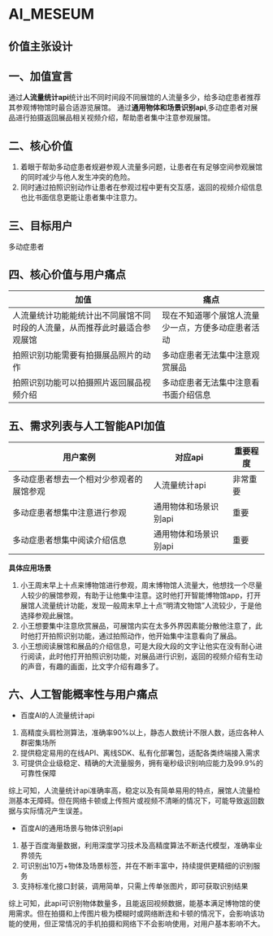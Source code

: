 # AI_MESEUM

## 价值主张设计
## 一、加值宣言

通过**人流量统计api**统计出不同时间段不同展馆的人流量多少，给多动症患者推荐其参观博物馆时最合适游览展馆。
通过**通用物体和场景识别api**,多动症患者对展品进行拍摄返回展品相关视频介绍，帮助患者集中注意参观展馆。

## 二、核心价值
1. 着眼于帮助多动症患者规避参观人流量多问题，让患者在有足够空间参观展馆的同时减少与他人发生冲突的危险。
2. 同时通过拍照识别动作让患者在参观过程中更有交互感，返回的视频介绍信息也比书面信息更能让患者集中注意力。

## 三、目标用户

多动症患者

## 四、核心价值与用户痛点
| 加值	| 痛点	|
| -- | -- |
| 人流量统计功能能统计出不同展馆不同时段的人流量，从而推荐此时最适合参观展馆	| 现在不知道哪个展馆人流量少一点，方便多动症患者活动 	|
| 拍照识别功能需要有拍摄展品照片的动作	| 多动症患者无法集中注意观赏展品	|
| 拍照识别功能可以拍摄照片返回展品视频介绍 | 多动症患者无法集中注意看书面介绍信息 |

## 五、需求列表与人工智能API加值
| 用户案例	| 对应api	| 重要程度      |
| -- | -- | -- |
| 多动症患者想去一个相对少参观者的展馆参观	| 人流量统计api 	| 非常重要      |
| 多动症患者想集中注意进行参观	| 通用物体和场景识别api	| 重要    |
| 多动症患者想集中阅读介绍信息 | 通用物体和场景识别api | 重要    |

**具体应用场景**
1. 小王周末早上十点来博物馆进行参观，周末博物馆人流量大，他想找一个尽量人较少的展馆参观，有助于让他集中注意。这时他打开智能博物馆app，打开展馆人流量统计功能，发现一般周末早上十点“明清文物馆”人流较少，于是他选择参观此展馆。
2. 小王想要集中注意欣赏展品，可展馆内实在太多外界因素能分散他注意了，此时他打开拍照识别功能，通过拍照动作，他开始集中注意看向了展品。
3. 小王想阅读展馆和展品的介绍信息，可是大段大段的文字让他实在没有耐心进行阅读，此时他打开拍照识别功能，对展品进行识别，返回的视频介绍有生动的声音，有趣的画面，比文字介绍有趣多了。

## 六、人工智能概率性与用户痛点
* 百度AI的人流量统计api
1. 高精度头肩检测算法，准确率90%以上，静态人数统计不限人数，适应各种人群密集场所
2. 提供稳定易用的在线API、离线SDK、私有化部署包，适配各类终端接入需求
3. 可提供企业级稳定、精确的大流量服务，拥有毫秒级识别响应能力及99.9%的可靠性保障

综上可知，人流量统计api准确率高，稳定以及有简单易用的特点，展馆人流量检测基本无障碍。但在网络卡顿或上传照片或视频不清晰的情况下，可能导致返回数据与实际情况产生误差。

* 百度AI的通用场景与物体识别api
1. 基于百度海量数据，利用深度学习技术及高精度算法不断迭代模型，准确率业界领先
2. 可识别出10万+物体及场景标签，并在不断丰富中，持续提供更精细的识别服务
3. 支持标准化接口封装，调用简单，只需上传单张图片，即可获取识别结果

综上可知，此api可识别物体数量多，且能返回视频数据，能基本满足博物馆的使用需求。但在拍摄和上传图片极为模糊时或网络断连和卡顿的情况下，会影响该功能的使用，但正常情况的手机拍摄和网络下不会影响使用，对用户基本影响不大。

